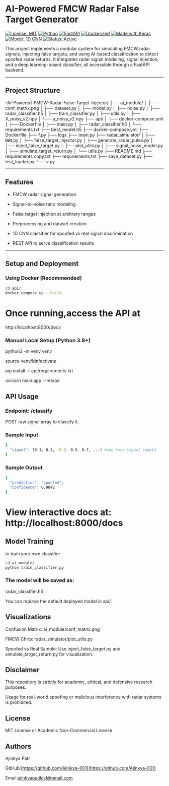 # AI-Powered FMCW Radar False Target Generator

[![License: MIT](https://img.shields.io/badge/License-MIT-blue.svg)](LICENSE)
[![Python](https://img.shields.io/badge/python-3.9+-blue.svg)](https://www.python.org/downloads/)
[![FastAPI](https://img.shields.io/badge/FastAPI-0.100+-green.svg)](https://fastapi.tiangolo.com/)
[![Dockerized](https://img.shields.io/badge/Docker-Ready-2496ED.svg?logo=docker)](https://www.docker.com/)
[![Made with Keras](https://img.shields.io/badge/Made%20with-Keras-D00000.svg?logo=keras)](https://keras.io/)
[![Model: 1D CNN](https://img.shields.io/badge/Model-1D%20CNN-purple.svg)](#)
[![Status: Active](https://img.shields.io/badge/Status-Active-success.svg)](#)

This project implements a modular system for simulating FMCW radar signals, injecting false targets, and using AI-based classification to detect spoofed radar returns. It integrates radar signal modeling, signal injection, and a deep learning-based classifier, all accessible through a FastAPI backend.

---

## Project Structure

-AI-Powered-FMCW-Radar-False-Target-Injector/
├── ai_module/
│   ├── conf_matrix.png
│   ├── dataset.py
│   ├── model.py
│   ├── noise.py
│   ├── radar_classifier.h5
│   ├── train_classifier.py
│   ├── utils.py
│   ├── X_noisy_v2.npy
│   └── y_noisy_v2.npy
├── api/
│   ├── docker-compose.yml
│   ├── Dockerfile
│   ├── main.py
│   ├── radar_classifier.h5
│   └── requirements.txt
├── best_model.h5
├── docker-compose.yml
├── Dockerfile
├── f.py
├── logs
├── main.py
├── radar_simulator/
│   ├── __init__.py
│   ├── false_target_injector.py
│   ├── generate_radar_pulse.py
│   ├── inject_false_target.py
│   ├── plot_utils.py
│   ├── signal_noise_model.py
│   ├── simulate_target_return.py
│   └── utils.py
├── README.md
├── requirements copy.txt
├── requirements.txt
├── save_dataset.py
├── test_loader.py
└── v.py




---

## Features

- FMCW radar signal generation

- Signal-to-noise ratio modeling
 
- False target injection at arbitrary ranges
  
- Preprocessing and dataset creation
  
- 1D CNN classifier for spoofed vs real signal discrimination
  
- REST API to serve classification results

---

## Setup and Deployment

### Using Docker (Recommended)

```bash
cd api/
docker compose up --build
```

# Once running,access the API at 

http://localhost:8000/docs

### Manual Local Setup (Python 3.8+)

python3 -m venv venv

source venv/bin/activate

pip install -r api/requirements.txt

uvicorn main:app --reload

## API Usage

### Endpoint: /classify

POST raw signal array to classify it.

### Sample Input

```bash
{
  "signal": [0.1, 0.3, -0.2, 0.5, 0.7, ...] #any fmcv signal sample 
}
```
### Sample Output

```bash
{
  "prediction": "spoofed",
  "confidence": 0.9842
}
```

# View interactive docs at: http://localhost:8000/docs

## Model Training 
to train your own classifier
```bash
cd ai_module/
python train_classifier.py
```

### The model will be saved as:

radar_classifier.h5

You can replace the default deployed model in api/.

##  Visualizations

Confusion Matrix: ai_module/conf_matrix.png

FMCW Chirp: radar_simulator/plot_utils.py

Spoofed vs Real Sample: Use inject_false_target.py and simulate_target_return.py for visualization.


## Disclaimer
This repository is strictly for academic, ethical, and defensive research purposes.

Usage for real-world spoofing or malicious interference with radar systems is prohibited.


## License

MIT License or Academic Non-Commercial License

## Authors
Ajinkya Patil

GitHub:[https://github.com/Ajinkya-001](https://github.com/Ajinkya-001)

Email:ajinkyapatilckl@gmail.com






